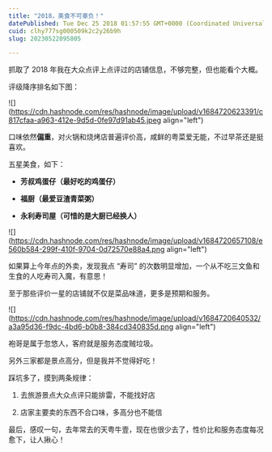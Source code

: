 ```yaml
---
title: "2018，美食不可辜负！"
datePublished: Tue Dec 25 2018 01:57:55 GMT+0000 (Coordinated Universal Time)
cuid: clhy777sg000509k2c2y26b9h
slug: 20230522095805

---
```


抓取了 2018 年我在大众点评上点评过的店铺信息，不够完整，但也能看个大概。

评级降序排名如下图：

![](https://cdn.hashnode.com/res/hashnode/image/upload/v1684720623391/c817cfaa-a963-412e-9d5d-0fe97d91ab45.jpeg align="left")

口味依然**偏重**，对火锅和烧烤店普遍评价高，咸鲜的粤菜爱无能，不过早茶还是挺喜欢。

五星美食，如下：

* **芳叔鸡蛋仔（最好吃的鸡蛋仔）**
    
* **福厨（最爱豆渣青菜粥）**
    
* **永利寿司屋（可惜的是大厨已经换人）**
    

![](https://cdn.hashnode.com/res/hashnode/image/upload/v1684720657108/e560b584-299f-410f-9704-0d72570e88a4.png align="left")

如果算上今年点的外卖，发现我点 “寿司” 的次数明显增加，一个从不吃三文鱼和生食的人吃寿司入魔，有意思！

至于那些评价一星的店铺就不仅是菜品味道，更多是预期和服务。

![](https://cdn.hashnode.com/res/hashnode/image/upload/v1684720640532/a3a95d36-f9dc-4bd6-b0b8-384cd340835d.png align="left")

袍哥是属于忽悠人，客府就是服务态度贼垃圾。

另外三家都是景点高分，但是我并不觉得好吃！

踩坑多了，摸到两条规律：

1. 去旅游景点大众点评只能排雷，不能找好店
    
2. 店家主要卖的东西不合口味，多高分也不能信
    

最后，感叹一句，去年常去的天粤牛壹，现在也很少去了，性价比和服务态度每况愈下，让人揪心！